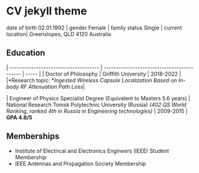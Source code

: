 # CV jekyll theme

date of birth 02.01.1992 |
gender Female |
family status Single | 
current location| Greenslopes, QLD 4120 Australia


## Education

| ------------------------------------- | ------------------------------------------- | ----- |
| Doctor of Philosophy | Griffith University | 2018-2022 |
|*Research topic: **Ingested Wireless Capsule Localization Based on In-body RF Attenuation Path Loss*|

| Engineer of Physics Specialist Degree (Equivalent to Masters 5.6 years) | National Research Tomsk Polytechnic University (Russia) *(402 QS World Ranking, ranked 4th in Russia in Engineering technologies)* | 2009-2015 |
**GPA 4.8/5**

## Memberships
- Institute of Electrical and Electronics Engineers (IEEE) Student Membership 
- IEEE Antennas and Propagation Society Membership


